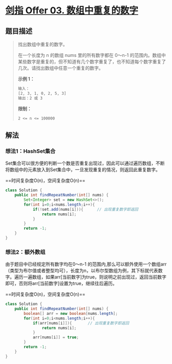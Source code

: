 # [剑指 Offer 03. 数组中重复的数字](https://leetcode-cn.com/problems/shu-zu-zhong-zhong-fu-de-shu-zi-lcof/)

## 题目描述

>找出数组中重复的数字。
>
>
>在一个长度为 n 的数组 nums 里的所有数字都在 0～n-1 的范围内。数组中某些数字是重复的，但不知道有几个数字重复了，也不知道每个数字重复了几次。请找出数组中任意一个重复的数字。
>
>**示例 1：**
>
>```sh
>输入：
>[2, 3, 1, 0, 2, 5, 3]
>输出：2 或 3 
>```
>
>**限制：**
>
>```
>2 <= n <= 100000
>```

## 解法

### 想法1：HashSet集合

Set集合可以很方便的判断一个数是否重复出现过，因此可以通过遍历数组，不断将数组中的元素放入到Set集合中，一旦发现重复的情况，则返回此重复数字。

==时间复杂度O(n)，空间复杂度O(n)==

~~~java
class Solution {
    public int findRepeatNumber(int[] nums) {
        Set<Integer> set = new HashSet<>();
        for(int i=0;i<nums.length;i++){
            if(!set.add(nums[i])){		// 出现重复数字即返回
                return nums[i];
            }
        }
	    return -1;
    }
}
~~~

### 想法2：额外数组

由于题目中已经规定所有数字均在0～n-1 的范围内,那么可以额外使用一个数组arr（类型为布尔值或者整型均可），长度为n，以布尔型数组为例，其下标就代表数字。遍历一遍数组，如果arr[当前数字]为true，则说明之前出现过，返回当前数字即可，否则将arr[当前数字]设置为true，继续往后遍历。

==时间复杂度O(n)，空间复杂度O(n)==

~~~java
class Solution {
    public int findRepeatNumber(int[] nums) {
        boolean[] arr = new boolean[nums.length];
        for(int i=0;i<nums.length;i++){
            if(arr[nums[i]]){		// 出现重复数字即返回
                return nums[i];
            }
            arr[nums[i]] = true;
        }
        return -1;
    }
}
~~~



